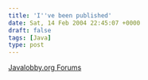 ```yaml
---
title: 'I''ve been published'
date: Sat, 14 Feb 2004 22:45:07 +0000
draft: false
tags: [Java]
type: post
---
```


[Javalobby.org Forums](http://www.javalobby.org/thread.jspa?forumID=61&threadID=11370)